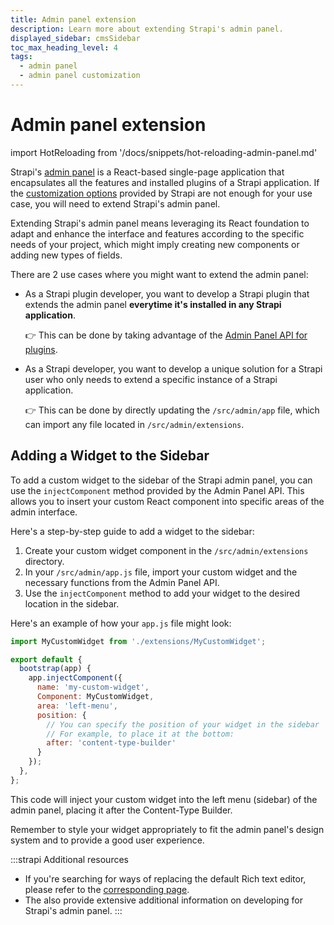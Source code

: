 ```yaml
---
title: Admin panel extension
description: Learn more about extending Strapi's admin panel.
displayed_sidebar: cmsSidebar
toc_max_heading_level: 4
tags:
  - admin panel
  - admin panel customization
---
```

# Admin panel extension

import HotReloading from '/docs/snippets/hot-reloading-admin-panel.md'

Strapi's [admin panel](/cms/admin-panel-customization) is a React-based single-page application that encapsulates all the features and installed plugins of a Strapi application. If the [customization options](/cms/admin-panel-customization/options) provided by Strapi are not enough for your use case, you will need to extend Strapi's admin panel.

Extending Strapi's admin panel means leveraging its React foundation to adapt and enhance the interface and features according to the specific needs of your project, which might imply creating new components or adding new types of fields.

There are 2 use cases where you might want to extend the admin panel:

- As a Strapi plugin developer, you want to develop a Strapi plugin that extends the admin panel **everytime it's installed in any Strapi application**.

  👉 This can be done by taking advantage of the [Admin Panel API for plugins](/cms/plugins-development/admin-panel-api).

- As a Strapi developer, you want to develop a unique solution for a Strapi user who only needs to extend a specific instance of a Strapi application.

  👉 This can be done by directly updating the `/src/admin/app` file, which can import any file located in `/src/admin/extensions`.

## Adding a Widget to the Sidebar

To add a custom widget to the sidebar of the Strapi admin panel, you can use the `injectComponent` method provided by the Admin Panel API. This allows you to insert your custom React component into specific areas of the admin interface.

Here's a step-by-step guide to add a widget to the sidebar:

1. Create your custom widget component in the `/src/admin/extensions` directory.
2. In your `/src/admin/app.js` file, import your custom widget and the necessary functions from the Admin Panel API.
3. Use the `injectComponent` method to add your widget to the desired location in the sidebar.

Here's an example of how your `app.js` file might look:

```javascript
import MyCustomWidget from './extensions/MyCustomWidget';

export default {
  bootstrap(app) {
    app.injectComponent({
      name: 'my-custom-widget',
      Component: MyCustomWidget,
      area: 'left-menu',
      position: {
        // You can specify the position of your widget in the sidebar
        // For example, to place it at the bottom:
        after: 'content-type-builder'
      }
    });
  },
};
```

This code will inject your custom widget into the left menu (sidebar) of the admin panel, placing it after the Content-Type Builder.

Remember to style your widget appropriately to fit the admin panel's design system and to provide a good user experience.

:::strapi Additional resources
* If you're searching for ways of replacing the default Rich text editor, please refer to the [corresponding page](/cms/admin-panel-customization/wysiwyg-editor).
* The <ExternalLink to="https://design-system.strapi.io/?path=/docs/getting-started-welcome--docs" text="Strapi Design System documentation"/> also provide extensive additional information on developing for Strapi's admin panel.
:::

<HotReloading />
